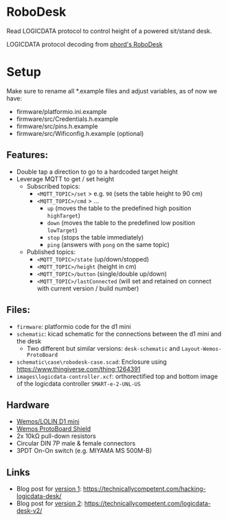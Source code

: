 # RoboDesk
Read LOGICDATA protocol to control height of a powered sit/stand desk.

LOGICDATA protocol decoding from [phord's RoboDesk](https://github.com/phord/RoboDesk/tree/LogicData)

# Setup
Make sure to rename all *.example files and adjust variables, as of now we have:
* firmware/platformio.ini.example
* firmware/src/Credentials.h.example
* firmware/src/pins.h.example
* firmware/src/Wificonfig.h.example (optional)

## Features:
* Double tap a direction to go to a hardcoded target height
* Leverage MQTT to get / set height
  * Subscribed topics:
    * `<MQTT_TOPIC>/set` > e.g. `90` (sets the table height to 90 cm)
    * `<MQTT_TOPIC>/cmd` > ...
      * `up` (moves the table to the predefined high position `highTarget`)
      * `down` (moves the table to the predefined low position `lowTarget`)
      * `stop` (stops the table immediately)
      * `ping` (answers with `pong` on the same topic)
  * Published topics:
    * `<MQTT_TOPIC>/state` (up/down/stopped)
    * `<MQTT_TOPIC>/height` (height in cm)
    * `<MQTT_TOPIC>/button` (single/double up/down)
    * `<MQTT_TOPIC>/lastConnected` (will set and retained on connect with current version / build number)

## Files:
* `firmware`: platformio code for the d1 mini
* `schematic`: kicad schematic for the connections between the d1 mini and the desk
  * Two different but similar versions: `desk-schematic` and `Layout-Wemos-ProtoBoard`
* `schematic\case\robodesk-case.scad`: Enclosure using https://www.thingiverse.com/thing:1264391
* `images\logicdata-controller.xcf`: orthorectified top and bottom image of the logicdata controller `SMART-e-2-UNL-US`

## Hardware
* [Wemos/LOLIN D1 mini](https://www.wemos.cc/en/latest/d1/d1_mini.html)
* [Wemos ProtoBoard Shield](https://www.wemos.cc/en/latest/d1_mini_shield/protoboard.html)
* 2x 10kΩ pull-down resistors
* Circular DIN 7P male & female connectors
* 3PDT On-On switch (e.g. MIYAMA MS 500M-B)

## Links
* Blog post for [version 1](https://github.com/mtfurlan/RoboDesk/releases/tag/v1.0.0): https://technicallycompetent.com/hacking-logicdata-desk/
* Blog post for [version 2](https://github.com/mtfurlan/RoboDesk/releases/tag/v2.0.0): https://technicallycompetent.com/logicdata-desk-v2/